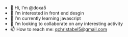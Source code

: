 - 👋 Hi, I’m @doxa5
- 👀 I’m interested in front end desgin
- 🌱 I’m currently learning javascript
- 💞️ I’m looking to collaborate on any interesting activity
- 📫 How to reach me: qchristabel5@gmail.com

<!---
doxa5/doxa5 is a ✨ special ✨ repository because its `README.md` (this file) appears on your GitHub profile.
You can click the Preview link to take a look at your changes.
--->
